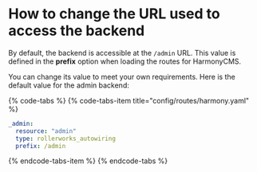 # How to change the URL used to access the backend

By default, the backend is accessible at the `/admin` URL. This value is defined in the **prefix** option when loading the routes for HarmonyCMS.

You can change its value to meet your own requirements. Here is the default value for the admin backend:

{% code-tabs %}
{% code-tabs-item title="config/routes/harmony.yaml" %}
```yaml
_admin:
  resource: "admin"
  type: rollerworks_autowiring
  prefix: /admin
```
{% endcode-tabs-item %}
{% endcode-tabs %}

